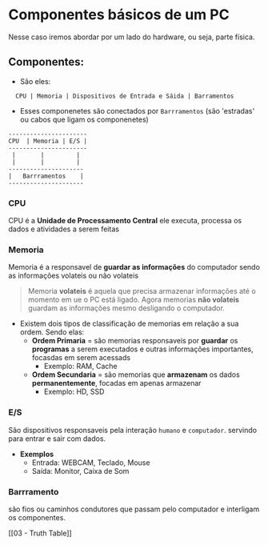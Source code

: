 # Componentes básicos de um PC
Nesse caso iremos abordar por um lado do hardware, ou seja, parte física.

## Componentes:
- São eles:
```
  CPU | Memoria | Dispositivos de Entrada e Sáida | Barramentos
```

- Esses componenetes são conectados por `Barrramentos` (são 'estradas' ou cabos que ligam os componenetes)

```
----------------------
CPU  | Memoria | E/S |
----------------------
 |       |         |
 |       |         |
---------------------
|   Barrramentos    |
---------------------
```

### CPU
CPU é a **Unidade de Processamento Central** ele executa, processa os dados e atividades a serem feitas

### Memoria 
Memoria é a responsavel de __guardar as informações__ do computador sendo as informações volateis ou não volateis

> Memoria __volateis__ é aquela que precisa armazenar informações até o momento em ue o PC está ligado. Agora memorias __não volateis__ guardam as informações mesmo desligando o computador.

- Existem dois tipos de classificação de memorias em relação a sua ordem. Sendo elas:
    - __Ordem Primaria__ = são memorias responsaveis por __guardar__ os __programas__ a serem executados e outras informações importantes, focasdas em serem acessads
        - Exemplo: RAM, Cache
    - __Ordem Secundaria__ = são memorias que **armazenam** os dados **permanentemente**, focadas em apenas armazenar
        - Exemplo: HD, SSD
    
### E/S 
São dispositivos responsaveis pela interação `humano` e `computador`.
servindo para entrar e sair com dados.
- __Exemplos__
    - Entrada: WEBCAM, Teclado, Mouse
    - Saída: Monitor, Caixa de Som

### Barrramento 
são fios ou caminhos condutores que passam pelo computador e interligam os componentes.


[[03 - Truth Table]]